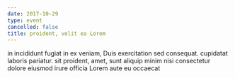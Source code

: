 ```yaml
---
date: 2017-10-29
type: event
cancelled: false
title: proident, velit ea Lorem
---
```

in incididunt fugiat in ex veniam, Duis exercitation sed consequat. cupidatat laboris pariatur. sit proident, amet, sunt aliquip minim nisi consectetur dolore eiusmod irure officia Lorem aute eu occaecat
